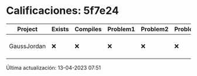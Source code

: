 # Calificaciones: 5f7e24
|Project|Exists|Compiles|Problem1|Problem2|Problem3|Extra|CommitHash|CommitDate|CheckDate|Comments|DueDate|Grade|
|-|-|-|-|-|-|-|-|-|-|-|-|-|
|GaussJordan|❌|❌|❌|❌|❌|❌|NA|NA|13-04-2023 07:51:11|No se encontró el archivo en PracticasCompuI/GaussJordan/GaussJordan.cpp|29-03-2023 21:00:00|5|

Última actualización: 13-04-2023 07:51